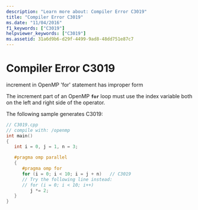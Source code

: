```yaml
---
description: "Learn more about: Compiler Error C3019"
title: "Compiler Error C3019"
ms.date: "11/04/2016"
f1_keywords: ["C3019"]
helpviewer_keywords: ["C3019"]
ms.assetid: 31a6d9b6-d29f-4499-9ad8-48dd751e87c7
---
```

# Compiler Error C3019

increment in OpenMP 'for' statement has improper form

The increment part of an OpenMP **`for`** loop must use the index variable both on the left and right side of the operator.

The following sample generates C3019:

```cpp
// C3019.cpp
// compile with: /openmp
int main()
{
   int i = 0, j = 1, n = 3;

   #pragma omp parallel
   {
      #pragma omp for
      for (i = 0; i < 10; i = j + n)   // C3019
      // Try the following line instead:
      // for (i = 0; i < 10; i++)
         j *= 2;
   }
}
```
